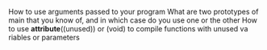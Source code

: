 How to use arguments passed to your program
What are two prototypes of main that you know of, and in which case do you use
one or the other
How to use __attribute__((unused)) or (void) to compile functions with unused va
riables or parameters
